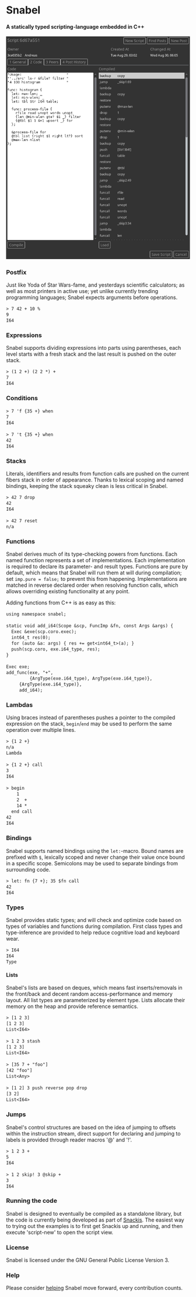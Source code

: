 # Snabel
#### A statically typed scripting-language embedded in C++

![script example](images/script.png?raw=true)

### Postfix
Just like Yoda of Star Wars-fame, and yesterdays scientific calculators; as well as most printers in active use; yet unlike currently trending programming languages; Snabel expects arguments before operations.

```
> 7 42 + 10 %
9
I64
```

### Expressions
Snabel supports dividing expressions into parts using parentheses, each level starts with a fresh stack and the last result is pushed on the outer stack.

```
> (1 2 +) (2 2 *) +
7
I64
```

### Conditions

```
> 7 'f {35 +} when
7
I64

> 7 't {35 +} when
42
I64
```

### Stacks
Literals, identifiers and results from function calls are pushed on the current fibers stack in order of appearance. Thanks to lexical scoping and named bindings, keeping the stack squeaky clean is less critical in Snabel.

```
> 42 7 drop
42
I64

> 42 7 reset
n/a
```

### Functions
Snabel derives much of its type-checking powers from functions. Each named function represents a set of implementations. Each implementation is required to declare its parameter- and result types. Functions are pure by default, which means that Snabel will run them at will during compilation; set ```imp.pure = false;``` to prevent this from happening. Implementations are matched in reverse declared order when resolving function calls, which allows overriding existing functionality at any point.

Adding functions from C++ is as easy as this:

```
using namespace snabel;

static void add_i64(Scope &scp, FuncImp &fn, const Args &args) {
  Exec &exe(scp.coro.exec);
  int64_t res(0);
  for (auto &a: args) { res += get<int64_t>(a); }
  push(scp.coro, exe.i64_type, res);
}

Exec exe;
add_func(exe, "+",
         {ArgType(exe.i64_type), ArgType(exe.i64_type)},
	 {ArgType(exe.i64_type)},
	 add_i64);
```

### Lambdas
Using braces instead of parentheses pushes a pointer to the compiled expression on the stack, ```begin```/```end``` may be used to perform the same operation over multiple lines.

```
> {1 2 +}
n/a
Lambda

> {1 2 +} call
3
I64

> begin
    1
    2  +
    14 *
  end call
42
I64
```

### Bindings
Snabel supports named bindings using the ```let:```-macro. Bound names are prefixed with ```$```, lexically scoped and never change their value once bound in a specific scope. Semicolons may be used to separate bindings from surrounding code.

```
> let: fn {7 +}; 35 $fn call
42
I64
```

### Types
Snabel provides static types; and will check and optimize code based on types of variables and functions during compilation. First class types and type-inference are provided to help reduce cognitive load and keyboard wear.

```
> I64
I64
Type
```

#### Lists
Snabel's lists are based on deques, which means fast inserts/removals in the front/back and decent random access-performance and memory layout. All list types are parameterized by element type. Lists allocate their memory on the heap and provide reference semantics.

```
> [1 2 3]
[1 2 3]
List<I64>

> 1 2 3 stash
[1 2 3]
List<I64>

> [35 7 + "foo"]
[42 "foo"]
List<Any>

> [1 2] 3 push reverse pop drop
[3 2]
List<I64>
```

### Jumps
Snabel's control structures are based on the idea of jumping to offsets within the instruction stream, direct support for declaring and jumping to labels is provided through reader macros '@' and '!'.

```
> 1 2 3 +
5
I64

> 1 2 skip! 3 @skip +
3
I64
```

### Running the code
Snabel is designed to eventually be compiled as a standalone library, but the code is currently being developed as part of [Snackis](https://github.com/andreas-gone-wild/snackis). The easiest way to trying out the examples is to first get Snackis up and running, and then execute 'script-new' to open the script view.

### License
Snabel is licensed under the GNU General Public License Version 3.

### Help
Please consider [helping](https://www.paypal.me/c4life) Snabel move forward, every contribution counts.<br/>